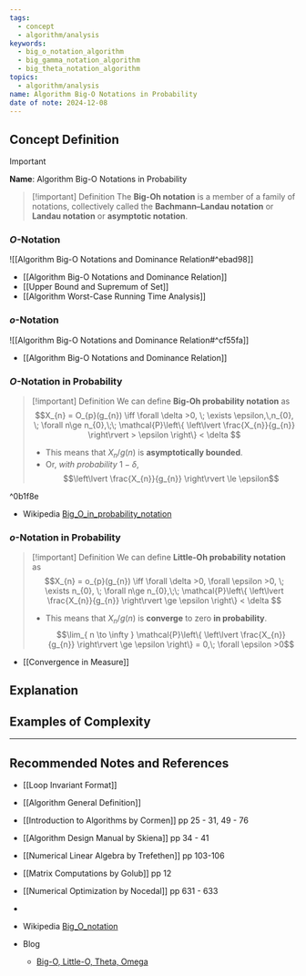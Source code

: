 ```yaml
---
tags:
  - concept
  - algorithm/analysis
keywords:
  - big_o_notation_algorithm
  - big_gamma_notation_algorithm
  - big_theta_notation_algorithm
topics:
  - algorithm/analysis
name: Algorithm Big-O Notations in Probability
date of note: 2024-12-08
---
```


## Concept Definition

>[!important]
>**Name**: Algorithm Big-O Notations in Probability

>[!important] Definition
>The **Big-Oh notation** is a member of a family of notations, collectively called the **Bachmann–Landau notation** or **Landau notation** or **asymptotic notation**.

### $O$-Notation

![[Algorithm Big-O Notations and Dominance Relation#^ebad98]]

- [[Algorithm Big-O Notations and Dominance Relation]]
- [[Upper Bound and Supremum of Set]]
- [[Algorithm Worst-Case Running Time Analysis]]

### $o$-Notation

![[Algorithm Big-O Notations and Dominance Relation#^cf55fa]]

- [[Algorithm Big-O Notations and Dominance Relation]]


###  $O$-Notation in Probability

>[!important] Definition
>We can define **Big-Oh probability notation** as $$X_{n} = O_{p}(g_{n}) \iff \forall \delta >0, \; \exists \epsilon,\,n_{0}, \; \forall n\ge n_{0},\;\; \mathcal{P}\left\{ \left\lvert  \frac{X_{n}}{g_{n}}  \right\rvert > \epsilon \right\} < \delta $$
>- This means that $X_{n}/g(n)$ is **asymptotically bounded**.
>- Or, *with probability* $1- \delta$, $$\left\lvert  \frac{X_{n}}{g_{n}}  \right\rvert \le \epsilon$$

^0b1f8e

- Wikipedia [Big_O_in_probability_notation](https://en.wikipedia.org/wiki/Big_O_in_probability_notation)

###  $o$-Notation in Probability

>[!important] Definition
>We can define **Little-Oh probability notation** as $$X_{n} = o_{p}(g_{n}) \iff \forall \delta >0, \forall \epsilon >0, \; \exists n_{0}, \; \forall n\ge n_{0},\;\; \mathcal{P}\left\{ \left\lvert  \frac{X_{n}}{g_{n}}  \right\rvert \ge \epsilon \right\} < \delta $$
>- This means that $X_{n}/g(n)$ is **converge** to zero **in probability**. $$\lim_{ n \to \infty } \mathcal{P}\left\{ \left\lvert  \frac{X_{n}}{g_{n}}  \right\rvert \ge \epsilon \right\} = 0,\; \forall \epsilon >0$$

- [[Convergence in Measure]]



## Explanation



## Examples of Complexity 







-----------
##  Recommended Notes and References

- [[Loop Invariant Format]]
- [[Algorithm General Definition]]

- [[Introduction to Algorithms by Cormen]] pp  25 - 31, 49 - 76
- [[Algorithm Design Manual by Skiena]] pp 34 - 41
- [[Numerical Linear Algebra by Trefethen]] pp 103-106
- [[Matrix Computations by Golub]] pp 12
- [[Numerical Optimization by Nocedal]] pp 631 - 633
- 


- Wikipedia [Big_O_notation](https://en.wikipedia.org/wiki/Big_O_notation)
- Blog 
	- [Big-O, Little-O, Theta, Omega](https://cathyatseneca.gitbooks.io/data-structures-and-algorithms/content/analysis/notations.html)
